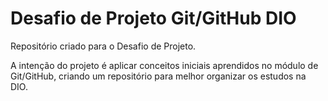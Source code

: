 # Desafio de Projeto Git/GitHub DIO

Repositório criado para o Desafio de Projeto.

A intenção do projeto é aplicar conceitos iniciais aprendidos no módulo de Git/GitHub, criando um repositório para melhor organizar os estudos na DIO. 
